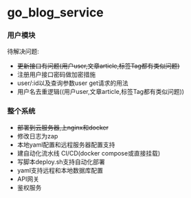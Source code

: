# go_blog_service

### 用户模块
待解决问题:
* ~~更新接口有问题(用户user,文章article,标签Tag都有类似问题)~~
* 注册用户接口密码做加密措施
* user/:id以及查询参数user  get请求的用法
* 用户名去重逻辑((用户user,文章article,标签Tag都有类似问题))

### 整个系统
* ~~部署到云服务器,上nginx和docker~~
* 修改日志为zap
* 本地yaml配置和远程服务器配置支持
* 建自动化流水线  CI/CD(docker  compose或直接挂载)
* 写脚本deploy.sh支持自动化部署
* yaml支持远程和本地数据库配置
* API网关  
* 鉴权服务   



 

